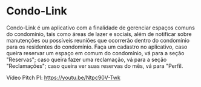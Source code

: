 # Condo-Link

  Condo-Link é um aplicativo com a finalidade de gerenciar espaços comuns do condomínio, tais como áreas de lazer e sociais, além de notificar
sobre manutenções ou possíveis reuniões que ocorrerão dentro do condomínio para os residentes do condomínio.
  Faça um cadastro no aplicativo, caso queira reservar um espaço em comum do condomínio, vá para a seção "Reservas"; caso queira fazer uma reclamação, vá para a seção "Reclamações"; caso queira ver suas reservas do mês, vá para "Perfil.
  
  
  Vídeo Pitch PI: https://youtu.be/Ntpc90V-Twk
